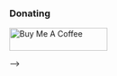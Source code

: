 <!-- 
For anyone reading feel free to use this as a template 👍
-->
<!--
# Hi 👋, I'm illuc (/ilˈluːk/)
I am a 17 year old estonian student learning Programming and Computer Science outside of school and I hope to some day learn it "officially". I occasionally play Volleyball and Basketball aaaand...... I have nothing else to write at the moment lol :p

- 🔭 I’m currently working on: [Kontraption](https://github.com/illucc/Kontraption)
- 🌱 I’m currently learning: how to java and or kotlin goodly
- ⚡ Fun fact: :fishsticks:

### Languages I know 
![Kotlin](https://img.shields.io/badge/kotlin-%237F52FF.svg?style=for-the-badge&logo=kotlin&logoColor=white) ![Java](https://img.shields.io/badge/java-%23ED8B00.svg?style=for-the-badge&logo=openjdk&logoColor=white) ![C#](https://img.shields.io/badge/c%23-%23239120.svg?style=for-the-badge&logo=c-sharp&logoColor=white) ![Lua](https://img.shields.io/badge/lua-%232C2D72.svg?style=for-the-badge&logo=lua&logoColor=white) ![Python](https://img.shields.io/badge/python-3670A0?style=for-the-badge&logo=python&logoColor=ffdd54)

### Stuff I use/have used in the past
![Aseprite](https://img.shields.io/badge/Aseprite-FFFFFF?style=for-the-badge&logo=Aseprite&logoColor=#7D929E) ![Blender](https://img.shields.io/badge/blender-%23F5792A.svg?style=for-the-badge&logo=blender&logoColor=white) ![Gimp Gnu Image Manipulation Program](https://img.shields.io/badge/Gimp-657D8B?style=for-the-badge&logo=gimp&logoColor=FFFFFF) ![IntelliJ IDEA](https://img.shields.io/badge/IntelliJIDEA-000000.svg?style=for-the-badge&logo=intellij-idea&logoColor=white) ![Neovim](https://img.shields.io/badge/NeoVim-%2357A143.svg?&style=for-the-badge&logo=neovim&logoColor=white) ![Obsidian](https://img.shields.io/badge/Obsidian-%23483699.svg?style=for-the-badge&logo=obsidian&logoColor=white) ![Vim](https://img.shields.io/badge/VIM-%2311AB00.svg?style=for-the-badge&logo=vim&logoColor=white) ![Visual Studio Code](https://img.shields.io/badge/Visual%20Studio%20Code-0078d7.svg?style=for-the-badge&logo=visual-studio-code&logoColor=white) ![NumPy](https://img.shields.io/badge/numpy-%23013243.svg?style=for-the-badge&logo=numpy&logoColor=white) ![Pandas](https://img.shields.io/badge/pandas-%23150458.svg?style=for-the-badge&logo=pandas&logoColor=white) ![Arduino](https://img.shields.io/badge/-Arduino-00979D?style=for-the-badge&logo=Arduino&logoColor=white) ![Docker](https://img.shields.io/badge/docker-%230db7ed.svg?style=for-the-badge&logo=docker&logoColor=white) ![Gradle](https://img.shields.io/badge/Gradle-02303A.svg?style=for-the-badge&logo=Gradle&logoColor=white) ![Home Assistant](https://img.shields.io/badge/home%20assistant-%2341BDF5.svg?style=for-the-badge&logo=home-assistant&logoColor=white)

### Github Stats
![illucc's Stats](https://github-readme-stats.vercel.app/api?username=illucc&theme=nord&show_icons=true&hide_border=true&count_private=true)
![illucc's Streak](https://github-readme-streak-stats.herokuapp.com/?user=illucc&theme=nord&hide_border=true)
![illucc's Top Languages](https://github-readme-stats.vercel.app/api/top-langs/?username=illucc&theme=nord&show_icons=true&hide_border=true&layout=compact)

<!--[![vue-command-palette](https://svg.bookmark.style/api?url=https://github.com/illucc/Kontraption&mode=dark)](https://github.com/illucc/Kontraption)
-->
### Donating
<a href="https://www.buymeacoffee.com/illuc" target="_blank"><img src="https://cdn.buymeacoffee.com/buttons/default-orange.png" alt="Buy Me A Coffee" height="41" width="174"></a>
<!--
https://github.com/Ileriayo/markdown-badges
-->-->